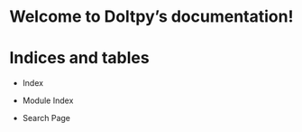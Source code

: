 <!-- Doltpy's documentation master file, created by
sphinx-quickstart on Wed Jan 27 13:55:54 2021.
You can adapt this file completely to your liking, but it should at least
contain the root `toctree` directive. -->
# Welcome to Doltpy’s documentation!

# Indices and tables


* Index


* Module Index


* Search Page
